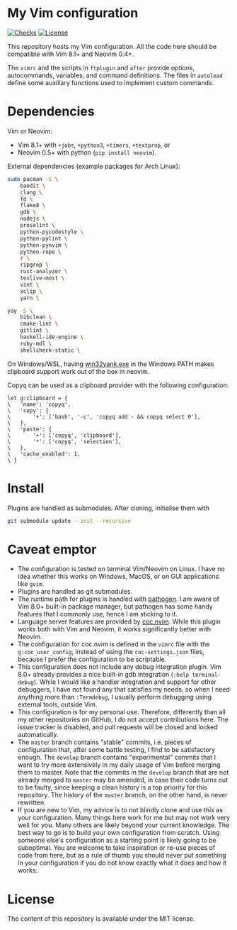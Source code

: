 # My Vim configuration
[![Checks](https://github.com/m-pilia/.vim/workflows/Checks/badge.svg)](https://github.com/m-pilia/.vim/actions/workflows/checks.yml)
[![License](https://img.shields.io/badge/License-MIT-blue.svg)](https://github.com/m-pilia/.vim/blob/master/LICENSE)

This repository hosts my Vim configuration. All the code here should be
compatible with Vim 8.1+ and Neovim 0.4+.

The `vimrc` and the scripts in `ftplugin` and `after` provide options,
autocommands, variables, and command definitions. The files in `autoload`
define some auxiliary functions used to implement custom commands.

# Dependencies

Vim or Neovim:
  + Vim 8.1+ with `+jobs`, `+python3`, `+timers`, `+textprop`, or
  + Neovim 0.5+ with python (`pip install neovim`).

External dependencies (example packages for Arch Linux):
```sh
sudo pacman -S \
    bandit \
    clang \
    fd \
    flake8 \
    gdb \
    nodejs \
    proselint \
    python-pycodestyle \
    python-pylint \
    python-pynvim \
    python-rope \
    r \
    ripgrep \
    rust-analyzer \
    texlive-most \
    vint \
    xclip \
    yarn \

yay -S \
    bibclean \
    cmake-lint \
    gitlint \
    haskell-ide-engine \
    ruby-mdl \
    shellcheck-static \

```

On Windows/WSL, having [win32yank.exe](https://github.com/equalsraf/win32yank)
in the Windows PATH makes clipboard support work out of the box in neovim.

Copyq can be used as a clipboard provider with the following configuration:
```viml
let g:clipboard = {
\   'name': 'copyq',
\   'copy': {
\       '+': ['bash', '-c', 'copyq add - && copyq select 0'],
\   },
\   'paste': {
\       '+': ['copyq', 'clipboard'],
\       '*': ['copyq', 'selection'],
\   },
\   'cache_enabled': 1,
\ }
```

# Install

Plugins are handled as submodules. After cloning, initialise them with
```sh
git submodule update --init --recursive
```

# Caveat emptor

* The configuration is tested on terminal Vim/Neovim on Linux. I have no idea
  whether this works on Windows, MacOS, or on GUI applications like `gvim`.
* Plugins are handled as git submodules.
* The runtime path for plugins is handled with [pathogen](https://github.com/tpope/vim-pathogen).
  I am aware of Vim 8.0+ built-in package manager, but pathogen has some handy
  features that I commonly use, hence I am sticking to it.
* Language server features are provided by
  [coc.nvim](https://github.com/neoclide/coc.nvim). While this plugin works
  both with Vim and Neovim, it works significantly better with Neovim.
* The configuration for coc.nvim is defined in the `vimrc` file with the
  `g:coc_user_config`, instead of using the `coc-settings.json` files, because
  I prefer the configuration to be scriptable.
* This configuration does not include any debug integration plugin. Vim 8.0+
  already provides a nice built-in gdb integration (`:help terminal-debug`).
  While I would like a handier integration and support for other debuggers, I
  have not found any that satisfies my needs, so when I need anything more
  than `:Termdebug`, I usually perform debugging using external tools, outside
  Vim.
* This configuration is for my personal use. Therefore, differently than all my
  other repositories on GitHub, I do not accept contributions here. The issue
  tracker is disabled, and pull requests will be closed and locked
  automatically.
* The `master` branch contains "stable" commits, i.e. pieces of configuration
  that, after some battle testing, I find to be satisfactory enough. The
  `develop` branch contains "experimental" commits that I want to try more
  extensively in my daily usage of Vim before merging them to master. Note that
  the commits in the `develop` branch that are not already merged to `master`
  may be amended, in case their code turns out to be faulty, since keeping a
  clean history is a top priority for this repository. The history of the
  `master` branch, on the other hand, is never rewritten.
* If you are new to Vim, my advice is to not blindly clone and use this as
  your configuration. Many things here work for me but may not work very well
  for you. Many others are likely beyond your current knowledge. The best way
  to go is to build your own configuration from scratch. Using someone else's
  configuration as a starting point is likely going to be suboptimal. You are
  welcome to take inspiration or re-use pieces of code from here, but as a rule
  of thumb you should never put something in your configuration if you do not
  know exactly what it does and how it works.

# License

The content of this repository is available under the MIT license.
